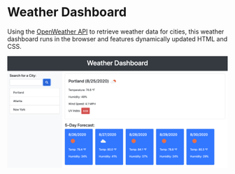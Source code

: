 # Weather Dashboard

Using the [OpenWeather API](https://openweathermap.org/api) to retrieve weather data for cities, this weather dashboard runs in the browser and features dynamically updated HTML and CSS.

![Weather Dashboard](assets/screen-shot_1.png)